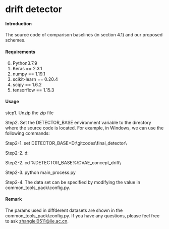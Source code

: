 # drift detector

#### Introduction
The source code of comparison baselines (in section 4.1) and our proposed schemes.

#### Requirements
0. Python3.7.9
1. Keras == 2.3.1
2. numpy == 1.19.1
3. scikit-learn == 0.20.4
4. scipy == 1.6.2
5. tensorflow == 1.15.3

#### Usage
step1. Unzip the zip file

Step2. Set the DETECTOR_BASE environment variable to the directory where the source code is located. For example, in Windows, we can use the following commands:

Step2-1. set DETECTOR_BASE=D:\gitcodes\final_detector\

Step2-2. d:

Step2-2. cd %DETECTOR_BASE%\CVAE_concept_drift\

Step2-3. python main_process.py

Step2-4. The data set can be specified by modifying the value in common_tools_pack\config.py.

#### Remark
The params used in diffderent datasets are shown in the common_tools_pack\config.py. If you have any questions, please feel free to ask zhanglei0511@iie.ac.cn.
